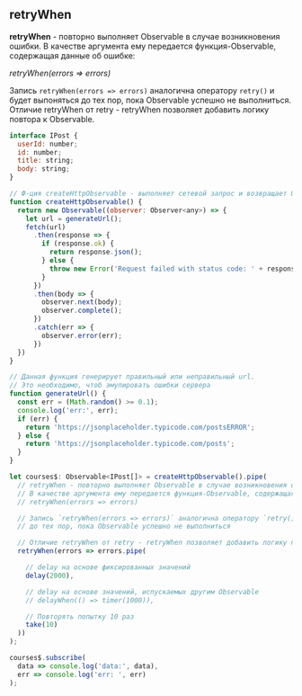 ## retryWhen

**retryWhen** - повторно выполняет Observable в случае возникновения ошибки. В качестве аргумента ему передается функция-Observable, содержащая данные об ошибке:

*retryWhen(errors => errors)*

Запись `retryWhen(errors => errors)` аналогична оператору `retry()` и будет выпоняться до тех пор, пока Observable успешно не выполниться.   
Отличие retryWhen от retry - retryWhen позволяет добавить логику повтора к Observable.

```js
interface IPost {
  userId: number;
  id: number;
  title: string;
  body: string;
}

// Ф-ция createHttpObservable - выполняет сетевой запрос и возвращает Observable
function createHttpObservable() {
  return new Observable((observer: Observer<any>) => {
    let url = generateUrl();
    fetch(url)
      .then(response => {
        if (response.ok) {
          return response.json();
        } else {
          throw new Error('Request failed with status code: ' + response.status);
        }
      })
      .then(body => {
        observer.next(body);
        observer.complete();
      })
      .catch(err => {
        observer.error(err);
      })
  })
}

// Данная функция генерирует правильный или неправильный url.
// Это необходимо, чтоб эмулировать ошибки сервера
function generateUrl() {
  const err = (Math.random() >= 0.1);
  console.log('err:', err);
  if (err) {
    return 'https://jsonplaceholder.typicode.com/postsERROR';
  } else {
    return 'https://jsonplaceholder.typicode.com/posts';
  }
}

let courses$: Observable<IPost[]> = createHttpObservable().pipe(
  // retryWhen - повторно выполняет Observable в случае возникновения ошибки.
  // В качестве аргумента ему передается функция-Observable, содержащая данные об ошибке:
  // retryWhen(errors => errors)

  // Запись `retryWhen(errors => errors)` аналогична оператору `retry()` и будет выпоняться
  // до тех пор, пока Observable успешно не выполниться

  // Отличие retryWhen от retry - retryWhen позволяет добавить логику повтора к Observable:
  retryWhen(errors => errors.pipe(

    // delay на основе фиксированных значений
    delay(2000),

    // delay на основе значений, испускаемых другим Observable
    // delayWhen(() => timer(1000)),

    // Повторять попытку 10 раз
    take(10)
  ))
);

courses$.subscribe(
  data => console.log('data:', data),
  err => console.log('err: ', err)
);
```